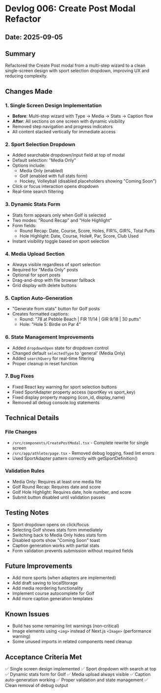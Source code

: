 # Devlog 006: Create Post Modal Refactor

## Date: 2025-09-05

## Summary
Refactored the Create Post modal from a multi-step wizard to a clean single-screen design with sport selection dropdown, improving UX and reducing complexity.

## Changes Made

### 1. Single Screen Design Implementation
- **Before**: Multi-step wizard with Type → Media → Stats → Caption flow
- **After**: All sections on one screen with dynamic visibility
- Removed step navigation and progress indicators
- All content stacked vertically for immediate access

### 2. Sport Selection Dropdown
- Added searchable dropdown/input field at top of modal
- Default selection: "Media Only"
- Options include:
  - Media Only (enabled)
  - Golf (enabled with full stats form)
  - Hockey, Volleyball (disabled placeholders showing "Coming Soon")
- Click or focus interaction opens dropdown
- Real-time search filtering

### 3. Dynamic Stats Form
- Stats form appears only when Golf is selected
- Two modes: "Round Recap" and "Hole Highlight"
- Form fields:
  - Round Recap: Date, Course, Score, Holes, FIR%, GIR%, Total Putts
  - Hole Highlight: Date, Course, Hole#, Par, Score, Club Used
- Instant visibility toggle based on sport selection

### 4. Media Upload Section
- Always visible regardless of sport selection
- Required for "Media Only" posts
- Optional for sport posts
- Drag-and-drop with file browser fallback
- Grid display with delete buttons

### 5. Caption Auto-Generation
- "Generate from stats" button for Golf posts
- Creates formatted captions:
  - Round: "78 at Pebble Beach | FIR 11/14 | GIR 9/18 | 30 putts"
  - Hole: "Hole 5: Birdie on Par 4"

### 6. State Management Improvements
- Added `dropdownOpen` state for dropdown control
- Changed default `selectedType` to 'general' (Media Only)
- Added `searchQuery` for real-time filtering
- Proper cleanup in reset function

### 7. Bug Fixes
- Fixed React key warning for sport selection buttons
- Fixed SportAdapter property access (sportKey vs sport_key)
- Fixed display property mapping (icon_id, display_name)
- Removed all debug console.log statements

## Technical Details

### File Changes
- `/src/components/CreatePostModal.tsx` - Complete rewrite for single screen
- `/src/app/athlete/page.tsx` - Removed debug logging, fixed lint errors
- Used SportAdapter pattern correctly with getSportDefinition()

### Validation Rules
- Media Only: Requires at least one media file
- Golf Round Recap: Requires date and score
- Golf Hole Highlight: Requires date, hole number, and score
- Submit button disabled until validation passes

## Testing Notes
- Sport dropdown opens on click/focus
- Selecting Golf shows stats form immediately
- Switching back to Media Only hides stats form
- Disabled sports show "Coming Soon" toast
- Caption generation works with partial stats
- Form validation prevents submission without required fields

## Future Improvements
- Add more sports (when adapters are implemented)
- Add draft saving to localStorage
- Add media reordering functionality
- Implement course autocomplete for Golf
- Add more caption generation templates

## Known Issues
- Build has some remaining lint warnings (non-critical)
- Image elements using `<img>` instead of Next.js `<Image>` (performance warning)
- Some unused imports in related components need cleanup

## Acceptance Criteria Met
✅ Single screen design implemented
✅ Sport dropdown with search at top
✅ Dynamic stats form for Golf
✅ Media upload always visible
✅ Caption auto-generation working
✅ Proper validation and state management
✅ Clean removal of debug output